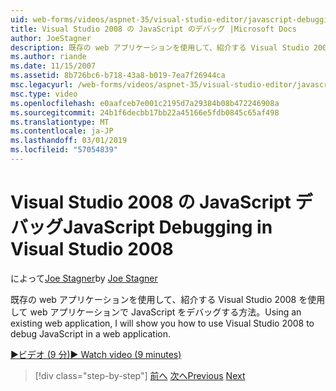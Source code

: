 ```yaml
---
uid: web-forms/videos/aspnet-35/visual-studio-editor/javascript-debugging-in-visual-studio-2008
title: Visual Studio 2008 の JavaScript のデバッグ |Microsoft Docs
author: JoeStagner
description: 既存の web アプリケーションを使用して、紹介する Visual Studio 2008 を使用して web アプリケーションで JavaScript をデバッグする方法。
ms.author: riande
ms.date: 11/15/2007
ms.assetid: 8b726bc6-b718-43a8-b019-7ea7f26944ca
msc.legacyurl: /web-forms/videos/aspnet-35/visual-studio-editor/javascript-debugging-in-visual-studio-2008
msc.type: video
ms.openlocfilehash: e0aafceb7e001c2195d7a29384b08b472246908a
ms.sourcegitcommit: 24b1f6decbb17bb22a45166e5fdb0845c65af498
ms.translationtype: MT
ms.contentlocale: ja-JP
ms.lasthandoff: 03/01/2019
ms.locfileid: "57054839"
---
```

<a name="javascript-debugging-in-visual-studio-2008"></a><span data-ttu-id="907bb-103">Visual Studio 2008 の JavaScript デバッグ</span><span class="sxs-lookup"><span data-stu-id="907bb-103">JavaScript Debugging in Visual Studio 2008</span></span>
====================
<span data-ttu-id="907bb-104">によって[Joe Stagner](https://github.com/JoeStagner)</span><span class="sxs-lookup"><span data-stu-id="907bb-104">by [Joe Stagner](https://github.com/JoeStagner)</span></span>

<span data-ttu-id="907bb-105">既存の web アプリケーションを使用して、紹介する Visual Studio 2008 を使用して web アプリケーションで JavaScript をデバッグする方法。</span><span class="sxs-lookup"><span data-stu-id="907bb-105">Using an existing web application, I will show you how to use Visual Studio 2008 to debug JavaScript in a web application.</span></span>

[<span data-ttu-id="907bb-106">&#9654;ビデオ (9 分)</span><span class="sxs-lookup"><span data-stu-id="907bb-106">&#9654; Watch video (9 minutes)</span></span>](https://channel9.msdn.com/Blogs/ASP-NET-Site-Videos/javascript-debugging-in-visual-studio-2008)

> [!div class="step-by-step"]
> <span data-ttu-id="907bb-107">[前へ](javascript-intellisense-support-in-visual-studio-2008.md)
> [次へ](multi-targeting-support-in-visual-studio-2008.md)</span><span class="sxs-lookup"><span data-stu-id="907bb-107">[Previous](javascript-intellisense-support-in-visual-studio-2008.md)
[Next](multi-targeting-support-in-visual-studio-2008.md)</span></span>
